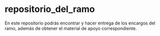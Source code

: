 # repositorio_del_ramo
En este repositorio podrás encontrar y hacer entrega de los encargos del ramo, además de obtener el material de apoyo correspondiente.
